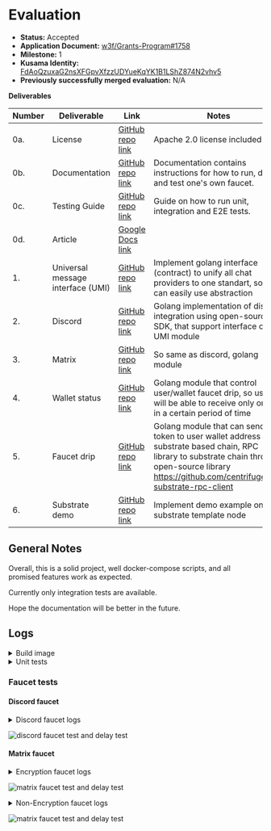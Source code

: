 # Evaluation

- **Status:** Accepted
- **Application Document:** [w3f/Grants-Program#1758](https://github.com/w3f/Grants-Program/pull/1758)
- **Milestone:** 1
- **Kusama Identity:** [FdAoQzuxaG2nsXFGpvXfzzUDYueKqYK1B1LShZ874N2vhv5](https://sub.id/FdAoQzuxaG2nsXFGpvXfzzUDYueKqYK1B1LShZ874N2vhv5)
- **Previously successfully merged evaluation:** N/A

**Deliverables**

| Number | Deliverable                       | Link                                                                                                                                          | Notes                                                                                                                                                                                               |
| ------ | --------------------------------- | --------------------------------------------------------------------------------------------------------------------------------------------- | --------------------------------------------------------------------------------------------------------------------------------------------------------------------------------------------------- |
| 0a.    | License                           | [GitHub repo link](https://github.com/StringNick/sybil-resistant-chat-bot-substrate-faucet/blob/main/LICENSE)                                 | Apache 2.0 license included                                                                                                                                                                         |
| 0b.    | Documentation                     | [GitHub repo link](https://github.com/StringNick/sybil-resistant-chat-bot-substrate-faucet/blob/main/README.md)                               | Documentation contains instructions for how to run, deploy and test one's own faucet.                                                                                                               |
| 0c.    | Testing Guide                     | [GitHub repo link](https://github.com/StringNick/sybil-resistant-chat-bot-substrate-faucet#testing)                                           | Guide on how to run unit, integration and E2E tests.                                                                                                                                                |
| 0d.    | Article                           | [Google Docs link](https://docs.google.com/document/d/17ikkX6J_ENh__s3d35SdX-j7Us15g8MvW9CrHjTG22Y/edit?usp=sharing)                          |                                                                                                                                                                                                     |
| 1.     | Universal message interface (UMI) | [GitHub repo link](https://github.com/StringNick/sybil-resistant-chat-bot-substrate-faucet/blob/main/backend/internal/domain/service/umi.go)  | Implement golang interface (contract) to unify all chat providers to one standart, so we can easily use abstraction                                                                                 |
| 2.     | Discord                           | [GitHub repo link](https://github.com/StringNick/sybil-resistant-chat-bot-substrate-faucet/tree/main/backend/internal/service/umi/discord)    | Golang implementation of discord integration using open-source SDK, that support interface of UMI module                                                                                            |
| 3.     | Matrix                            | [GitHub repo link](https://github.com/StringNick/sybil-resistant-chat-bot-substrate-faucet/tree/main/backend/internal/service/umi/matrix)     | So same as discord, golang module                                                                                                                                                                   |
| 4.     | Wallet status                     | [GitHub repo link](https://github.com/StringNick/sybil-resistant-chat-bot-substrate-faucet/blob/main/backend/internal/domain/service/drip.go) | Golang module that control user/wallet faucet drip, so user will be able to receive only once in a certain period of time                                                                           |
| 5.     | Faucet drip                       | [GitHub repo link](https://github.com/StringNick/sybil-resistant-chat-bot-substrate-faucet/tree/main/backend/internal/service/drip)           | Golang module that can send token to user wallet address on substrate based chain, RPC library to substrate chain through open-source library https://github.com/centrifuge/go-substrate-rpc-client |
| 6.     | Substrate demo                    | [GitHub repo link](https://github.com/StringNick/sybil-resistant-chat-bot-substrate-faucet/blob/main/docker-compose.yaml)                     | Implement demo example on substrate template node                                                                                                                                                   |

## General Notes

Overall, this is a solid project, well docker-compose scripts, and all promised features work as expected. 

Currently only integration tests are available.

Hope the documentation will be better in the future.

## Logs

<details>

<summary>Build image </summary>

```bash

[+] Running 11/11
 ✔ substrate 3 layers [⣿⣿⣿]      0B/0B      Pulled                                                                                                                                    9.7s 
   ✔ eaead16dc43b Pull complete                                                                                                                                                       3.8s 
   ✔ ffdf3b28655f Pull complete                                                                                                                                                       6.7s 
   ✔ 4f4fb700ef54 Pull complete                                                                                                                                                       6.7s 
 ✔ redis 6 layers [⣿⣿⣿⣿⣿⣿]      0B/0B      Pulled                                                                                                                                     9.0s 
   ✔ 648e0aadf75a Pull complete                                                                                                                                                       3.9s 
   ✔ 3b637010cd4d Pull complete                                                                                                                                                       4.0s 
   ✔ af4cd59cb295 Pull complete                                                                                                                                                       4.1s 
   ✔ 5c4cdbac1c67 Pull complete                                                                                                                                                       5.3s 
   ✔ 70c6437ca3ab Pull complete                                                                                                                                                       5.3s 
   ✔ 3d38f0110a91 Pull complete                                                                                                                                                       5.3s 
[+] Building 84.0s (18/18) FINISHED                                                                                                                                                        
 => [bot internal] load build definition from Dockerfile                                                                                                                              0.0s
 => => transferring dockerfile: 607B                                                                                                                                                  0.0s
 => [bot internal] load .dockerignore                                                                                                                                                 0.0s
 => => transferring context: 2B                                                                                                                                                       0.0s
 => [bot internal] load metadata for docker.io/library/alpine:3.16                                                                                                                    2.8s
 => [bot internal] load metadata for docker.io/library/golang:1.20-alpine                                                                                                             2.8s
 => [bot builder 1/8] FROM docker.io/library/golang:1.20-alpine@sha256:7839c9f01b5502d7cb5198b2c032857023424470b3e31ae46a8261ffca72912a                                               6.8s
 => => resolve docker.io/library/golang:1.20-alpine@sha256:7839c9f01b5502d7cb5198b2c032857023424470b3e31ae46a8261ffca72912a                                                           0.0s
 => => sha256:bf7808b93c00e08aff649e1a9a8a5ec286823750b0065c95b96a4fd13f2b33c6 5.18kB / 5.18kB                                                                                        0.0s
 => => sha256:31e352740f534f9ad170f75378a84fe453d6156e40700b882d737a8f4a6988a3 3.40MB / 3.40MB                                                                                        0.3s
 => => sha256:7f9bcf943fa5571df036dca6da19434d38edf546ef8bb04ddbc803634cc9a3b8 284.71kB / 284.71kB                                                                                    0.3s
 => => sha256:9fd371fdf0be1f3f0149451e08183a8bb178e63b4360e6691f07dccf51f0dc7f 100.94MB / 100.94MB                                                                                    2.3s
 => => sha256:7839c9f01b5502d7cb5198b2c032857023424470b3e31ae46a8261ffca72912a 1.65kB / 1.65kB                                                                                        0.0s
 => => sha256:6f592e0689192b7e477313264bb190024d654ef0a08fb1732af4f4b498a2e8ad 1.16kB / 1.16kB                                                                                        0.0s
 => => sha256:add974993529c266bf715fdeb763bf86e7a45dc0405d68fbe483a4428c59b55d 155B / 155B                                                                                            0.6s
 => => extracting sha256:31e352740f534f9ad170f75378a84fe453d6156e40700b882d737a8f4a6988a3                                                                                             0.1s
 => => extracting sha256:7f9bcf943fa5571df036dca6da19434d38edf546ef8bb04ddbc803634cc9a3b8                                                                                             0.1s
 => => extracting sha256:9fd371fdf0be1f3f0149451e08183a8bb178e63b4360e6691f07dccf51f0dc7f                                                                                             4.4s
 => => extracting sha256:add974993529c266bf715fdeb763bf86e7a45dc0405d68fbe483a4428c59b55d                                                                                             0.0s
 => [bot stage-1 1/4] FROM docker.io/library/alpine:3.16@sha256:cbe5d5973103a2d03408d1689a6efde4ea4920bde9f4b51fe7872e60ce2d8e56                                                      0.8s
 => => resolve docker.io/library/alpine:3.16@sha256:cbe5d5973103a2d03408d1689a6efde4ea4920bde9f4b51fe7872e60ce2d8e56                                                                  0.0s
 => => sha256:cbe5d5973103a2d03408d1689a6efde4ea4920bde9f4b51fe7872e60ce2d8e56 1.64kB / 1.64kB                                                                                        0.0s
 => => sha256:5fefcf0a67bdce28447c74b2f4e7cdfc9b8f9ed39fc7d3567b09a8f7cbdab098 528B / 528B                                                                                            0.0s
 => => sha256:5cb2da5c2391f597316eafada2ec327caf3f0ce8df1022f39273d2e73d7d002c 1.47kB / 1.47kB                                                                                        0.0s
 => => sha256:c1d6d1b2d5a367259e6e51a7f4d1ccd66a28cc9940d6599d8a8ea9544dd4b4a8 2.81MB / 2.81MB                                                                                        0.6s
 => => extracting sha256:c1d6d1b2d5a367259e6e51a7f4d1ccd66a28cc9940d6599d8a8ea9544dd4b4a8                                                                                             0.1s
 => [bot internal] load build context                                                                                                                                                 0.0s
 => => transferring context: 47.57kB                                                                                                                                                  0.0s
 => [bot stage-1 2/4] RUN apk add --no-cache su-exec ca-certificates olm bash tzdata                                                                                                  4.4s 
 => [bot builder 2/8] RUN apk add --no-cache git ca-certificates build-base su-exec olm-dev                                                                                           5.0s 
 => [bot builder 3/8] WORKDIR /app                                                                                                                                                    0.1s 
 => [bot builder 4/8] COPY go.mod go.sum ./                                                                                                                                           0.1s 
 => [bot builder 5/8] RUN go mod download                                                                                                                                            13.8s 
 => [bot builder 6/8] COPY . .                                                                                                                                                        0.1s 
 => [bot builder 7/8] COPY config /usr/bin/config                                                                                                                                     0.0s 
 => [bot builder 8/8] RUN go build -o /usr/bin/bot                                                                                                                                   54.5s 
 => [bot stage-1 3/4] COPY --from=builder /usr/bin/bot /usr/bin/bot                                                                                                                   0.1s
 => [bot stage-1 4/4] COPY --from=builder /usr/bin/config config                                                                                                                      0.0s
 => [bot] exporting to image                                                                                                                                                          0.4s
 => => exporting layers                                                                                                                                                               0.4s
 => => writing image sha256:682e8586d685da5819dc6964bebf0f8b067a9bd9a77811483f63a3f0031402d2                                                                                          0.0s
 => => naming to docker.io/library/sybil-resistant-chat-bot-substrate-faucet-bot                                                                                                      0.0s
[+] Running 5/5
 ✔ Network sybil-resistant-chat-bot-substrate-faucet_default      Created                                                                                                             0.1s 
 ✔ Volume "sybil-resistant-chat-bot-substrate-faucet_redis-data"  Created                                                                                                             0.0s 
 ✔ Container substrate                                            Started                                                                                                             0.8s 
 ✔ Container sybil-resistant-chat-bot-substrate-faucet-redis-1    Started                                                                                                             0.9s 
 ✔ Container sybil-resistant-chat-bot-substrate-faucet-bot-1      Started                                                                                                             0.9s 


```

</details>


<details>

<summary> Unit tests </summary>

```bash

go: downloading github.com/centrifuge/go-substrate-rpc-client/v4 v4.1.0
go: downloading github.com/vedhavyas/go-subkey v1.0.4
go: downloading golang.org/x/crypto v0.9.0
go: downloading github.com/ethereum/go-ethereum v1.10.20
go: downloading github.com/decred/base58 v1.0.4
go: downloading github.com/cristalhq/aconfig v0.18.4
go: downloading github.com/cristalhq/aconfig/aconfigtoml v0.17.1
go: downloading github.com/ChainSafe/go-schnorrkel v1.0.0
go: downloading github.com/gtank/merlin v0.1.1
go: downloading golang.org/x/sys v0.8.0
go: downloading github.com/pierrec/xxHash v0.1.5
go: downloading github.com/go-stack/stack v1.8.1
go: downloading github.com/decred/dcrd/crypto/blake256 v1.0.0
go: downloading github.com/BurntSushi/toml v1.1.0
go: downloading github.com/deckarep/golang-set v1.8.0
go: downloading github.com/gorilla/websocket v1.5.0
go: downloading github.com/rs/cors v1.8.2
go: downloading github.com/cosmos/go-bip39 v1.0.0
go: downloading github.com/gtank/ristretto255 v0.1.2
go: downloading github.com/mimoo/StrobeGo v0.0.0-20220103164710-9a04d6ca976b
2023/07/30 02:10:08 Connecting to ws://localhost:9944...
PASS
ok  	substrate-faucet/internal/env/substrate	0.162s


```

</details>

### Faucet tests

#### Discord faucet

<details>

<summary> Discord faucet logs </summary>

```bash
sybil-resistant-chat-bot-substrate-faucet-bot-1  | 2023-08-01T10:14:04.037Z	DEBUG	processor/handler.go:15	request: 	{"addr": "/request 13GRiCYZFJSu8kC6dwJFr2x9JVUGM2Mdjwu8JsXaRQwDctML"}
sybil-resistant-chat-bot-substrate-faucet-bot-1  | 2023-08-01T10:14:04.038Z	DEBUG	processor/handler.go:19	request for drip	{"addr": "13GRiCYZFJSu8kC6dwJFr2x9JVUGM2Mdjwu8JsXaRQwDctML"}
sybil-resistant-chat-bot-substrate-faucet-bot-1  | 2023-08-01T10:14:04.103Z	DEBUG	drip/service.go:54	substrate tx sent	{"address": "13GRiCYZFJSu8kC6dwJFr2x9JVUGM2Mdjwu8JsXaRQwDctML", "hash": "0xed2ecd42b2c2a795d0e61adcffa28ff2df78dc5d1d3334cded204d152c85dd64"}
sybil-resistant-chat-bot-substrate-faucet-bot-1  | 2023-08-01T10:14:04.103Z	DEBUG	processor/handler.go:40	successfully updated last drip	{"address": "13GRiCYZFJSu8kC6dwJFr2x9JVUGM2Mdjwu8JsXaRQwDctML"}

```

</details>

![discord faucet test and delay test](https://github.com/w3f/Grant-Milestone-Delivery/assets/12571049/4ea138c9-3d21-4c97-ba55-930c0c8c577a)

#### Matrix faucet

<details>

<summary> Encryption faucet logs </summary>

```bash
sybil-resistant-chat-bot-substrate-faucet-bot-1  | 2023-08-01T10:57:15.055Z	DEBUG	processor/handler.go:15	request: 	{"addr": "/request 13GRiCYZFJSu8kC6dwJFr2x9JVUGM2Mdjwu8JsXaRQwDctML"}
sybil-resistant-chat-bot-substrate-faucet-bot-1  | 2023-08-01T10:57:15.055Z	DEBUG	processor/handler.go:19	request for drip	{"addr": "13GRiCYZFJSu8kC6dwJFr2x9JVUGM2Mdjwu8JsXaRQwDctML"}
sybil-resistant-chat-bot-substrate-faucet-bot-1  | 2023-08-01T10:57:15.120Z	DEBUG	drip/service.go:54	substrate tx sent	{"address": "13GRiCYZFJSu8kC6dwJFr2x9JVUGM2Mdjwu8JsXaRQwDctML", "hash": "0x71ac09e39edc8fcfcf6bbe7335c154efa601c577b102dba24d4c97782ca2a413"}
sybil-resistant-chat-bot-substrate-faucet-bot-1  | 2023-08-01T10:57:15.120Z	DEBUG	processor/handler.go:40	successfully updated last drip	{"address": "13GRiCYZFJSu8kC6dwJFr2x9JVUGM2Mdjwu8JsXaRQwDctML"}
sybil-resistant-chat-bot-substrate-faucet-bot-1  | 2023-08-01T10:57:28.205Z	DEBUG	processor/handler.go:15	request: 	{"addr": "/request 13GRiCYZFJSu8kC6dwJFr2x9JVUGM2Mdjwu8JsXaRQwDctML"}
sybil-resistant-chat-bot-substrate-faucet-bot-1  | 2023-08-01T10:57:28.205Z	DEBUG	processor/handler.go:19	request for drip	{"addr": "13GRiCYZFJSu8kC6dwJFr2x9JVUGM2Mdjwu8JsXaRQwDctML"}

```

</details>

![matrix faucet test and delay test](https://github.com/w3f/Grant-Milestone-Delivery/assets/12571049/aca3bfe2-03fd-4c55-9ca2-31cae0bc6db1)

<details>

<summary> Non-Encryption faucet logs </summary>

```bash
sybil-resistant-chat-bot-substrate-faucet-bot-1  | 2023-08-01T11:17:00.193Z	DEBUG	processor/handler.go:15	request: 	{"addr": "/request 13GRiCYZFJSu8kC6dwJFr2x9JVUGM2Mdjwu8JsXaRQwDctML"}
sybil-resistant-chat-bot-substrate-faucet-bot-1  | 2023-08-01T11:17:00.193Z	DEBUG	processor/handler.go:19	request for drip	{"addr": "13GRiCYZFJSu8kC6dwJFr2x9JVUGM2Mdjwu8JsXaRQwDctML"}
sybil-resistant-chat-bot-substrate-faucet-bot-1  | 2023-08-01T11:17:00.254Z	DEBUG	drip/service.go:54	substrate tx sent	{"address": "13GRiCYZFJSu8kC6dwJFr2x9JVUGM2Mdjwu8JsXaRQwDctML", "hash": "0x56c1dd5fbde22bb1620fa643b27a56171807e86a5a9c974ba3353490b8e41a0d"}
sybil-resistant-chat-bot-substrate-faucet-bot-1  | 2023-08-01T11:17:00.254Z	DEBUG	processor/handler.go:40	successfully updated last drip	{"address": "13GRiCYZFJSu8kC6dwJFr2x9JVUGM2Mdjwu8JsXaRQwDctML"}
sybil-resistant-chat-bot-substrate-faucet-bot-1  | 2023-08-01T11:17:19.673Z	DEBUG	processor/handler.go:15	request: 	{"addr": "/request 13GRiCYZFJSu8kC6dwJFr2x9JVUGM2Mdjwu8JsXaRQwDctML"}
sybil-resistant-chat-bot-substrate-faucet-bot-1  | 2023-08-01T11:17:19.673Z	DEBUG	processor/handler.go:19	request for drip	{"addr": "13GRiCYZFJSu8kC6dwJFr2x9JVUGM2Mdjwu8JsXaRQwDctML"}

```

</details>

![matrix faucet test and delay test](https://github.com/w3f/Grant-Milestone-Delivery/assets/12571049/86b542ab-4329-4484-9ef9-fc1838df2c37)